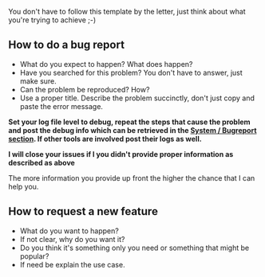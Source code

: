 You don't have to follow this template by the letter, just think about what you're trying to achieve ;-) 

## How to do a bug report

* What do you expect to happen? What does happen? 
* Have you searched for this problem? You don't have to answer, just make sure.
* Can the problem be reproduced? How?
* Use a proper title. Describe the problem succinctly, don't just copy and paste the error message.

**Set your log file level to debug, repeat the steps that cause the problem and post the debug info which can be retrieved in the [System / Bugreport section](http://127.0.0.1:5075/nzbhydra/system/bugreport). If other tools are involved post their logs as well.**

**I will close your issues if I you didn't provide proper information as described as above**

The more information you provide up front the higher the chance that I can help you.

## How to request a new feature
* What do you want to happen?
* If not clear, why do you want it?
* Do you think it's something only you need or something that might be popular?
* If need be explain the use case.
